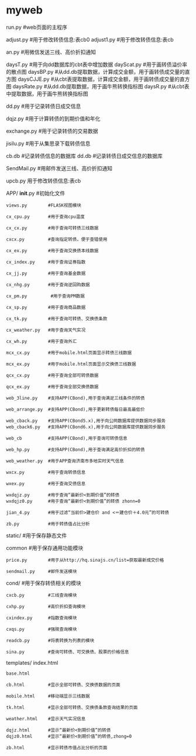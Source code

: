 # myweb

run.py      #web页面的主程序

adjust.py   #用于修改转债信息:表cb0
adjust1.py  #用于修改转债信息:表cb

an.py       #用微信发送三线、高价折扣通知

daysT.py    #用于向dd数据库的cbt表中增加数据
dayScat.py  #用于画转债溢价率的散点图
daysBP.py   #从dd.db提取数据，计算成交金额，用于画转债成交量的直方图
daysCJJE.py #从cbt表提取数据，计算成交金额，用于画转债成交量的直方图
daysRate.py #从dd.db提取数据，用于画牛熊转换指标图
daysR.py    #从cbt表中提取数据，用于画牛熊转换指标图

dd.py       #用于记录转债日成交信息

dqjz.py     #用于计算转债的到期价值和年化

exchange.py #用于记录转债的交易数据

jisilu.py   #用于从集思录下载转债信息

cb.db       #记录转债信息的数据库
dd.db       #记录转债日成交信息的数据库

SendMail.py #用邮件发送三线、高价折扣通知

upcb.py     用于修改转债信息:表cb

APP/
    __init__.py     #初始化文件

    views.py        #FLASK视图模块

    cx_cpu.py       #用于查询cpu温度

    cx_cx.py        #用于查询可转债三线数据

    cxcx.py         #查询指定转债，便于查错使用

    cx_ex.py        #用于查询交换债本线数据

    cx_index.py     #用于查询证券指数

    cx_jj.py        #用于查询基金数据

    cx_nhg.py       #用于查询逆回购数据

    cx_pm.py         #用于查询PM数据

    cx_sp.py        #用于查询商品数据

    cx_tk.py        #用于查询可转债、交换债条款

    cx_weather.py   #用于查询天气实况

    cx_wh.py        #用于查询外汇

    mcx_cx.py       #用于mobile.html页面显示转债三线数据

    mcx_ex.py       #用于mobile.html页面显示交换债三线数据

    qcx_cx.py       #用于查询全部可转债数据

    qcx_ex.py       #用于查询全部交换债数据

    web_3line.py    #支持APP(CBond),用于查询满足三线条件的转债

    web_arrange.py  #支持APP(CBond),用于更新转债每日最高最低价

    web_cback.py    #支持APP(CBond5.x),用于向公网数据库提供数据同步服务
    web_cback6.py   #支持APP(CBond6.x),用于向公网数据库提供数据同步服务

    web_cb          #支持APP(CBond),用于查询可转债信息

    web_hp.py       #支持APP(CBond),用于查询满足高价折扣的转债

	web_weather.py	#用于APP查询济南市多地实时天气信息

    wxcx.py         #用于查询转债信息

    wxex.py         #用于查询交债信息

	wxdqjz.py		#用于查询“最新价<到期价值”的转债
    wxdqjz0.py		#用于查询“最新价<到期价值”的转债 zhonn=0

    jian_4.py		#用于过滤“当前价>建仓价 and <＝建仓价＋4.0元”的可转债

    zb.py           #用于转债值占比分析

static/             #用于保存静态文件

common              #用于保存通用功能模块

    price.py        #用于从http://hq.sinajs.cn/list=获取最新成交价格

    sendmail.py     #邮件发送模块

cond/               #用于保存转债相关的模块

    cxcb.py         #三线查询模块

    cxhp.py         #高价折扣查询模块

    cxindex.py      #指数查询模块

    cxqs.py         #强赎查询模块

    readcb.py       #将表转换为列表的模块

    sina.py         #查询可转债、可交换债、股票的价格信息


templates/
    index.html

    base.html

    cb.html         #显示全部可转债、交换债数据的页面

    mobile.html     #移动端显示三线数据

    tk.html         #显示全部可转债、交换债条款查询结果的页面

    weather.html    #显示天气实况信息

	dqjz.html		#显示“最新价<到期价值”的转债
    dqjz0.html		#显示“最新价<到期价值”的转债,zhong=0

    zb.html         #显示转债市值占比分析的页面